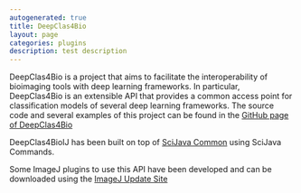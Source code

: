 ```yaml
---
autogenerated: true
title: DeepClas4Bio
layout: page
categories: plugins
description: test description
---
```


DeepClas4Bio is a project that aims to facilitate the interoperability of bioimaging tools with deep learning frameworks. In particular, DeepClas4Bio is an extensible API that provides a common access point for classification models of several deep learning frameworks. The source code and several examples of this project can be found in the [GitHub page of DeepClas4Bio](https://github.com/adines/DeepClas4Bio)

DeepClas4BioIJ has been built on top of [SciJava Common](https://imagej.net/SciJava_Common) using SciJava Commands.

Some ImageJ plugins to use this API have been developed and can be downloaded using the [ImageJ Update Site](http://sites.imagej.net/Adines/)
